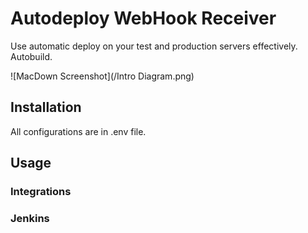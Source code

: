 # Autodeploy WebHook Receiver

Use automatic deploy on your test and production servers effectively.
Autobuild.


![MacDown Screenshot](/Intro Diagram.png)

## Installation
All configurations are in .env file.


## Usage


### Integrations


### Jenkins

